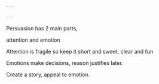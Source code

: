 ```yaml
---

---
```


Persuasion has 2 main parts,

attention and emotion

Attention is fragile so keep it short and sweet, clear and fun

Emotions make decisions, reason justifies later.

Create a story, appeal to emotion.
